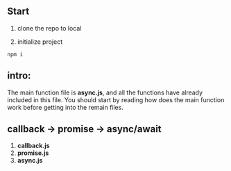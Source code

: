 ## Start

1. clone the repo to local

2. initialize project

```
npm i 
```

## intro:

The main function file is **async.js**, and all the functions have already included in this file. You should start by reading how does the main function work before getting into the remain files.

## callback -> promise -> async/await

1. **callback.js**
2. **promise.js**
3. **async.js**
